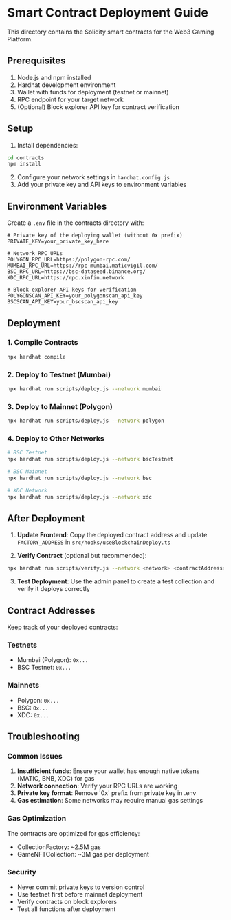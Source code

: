 
# Smart Contract Deployment Guide

This directory contains the Solidity smart contracts for the Web3 Gaming Platform.

## Prerequisites

1. Node.js and npm installed
2. Hardhat development environment
3. Wallet with funds for deployment (testnet or mainnet)
4. RPC endpoint for your target network
5. (Optional) Block explorer API key for contract verification

## Setup

1. Install dependencies:
```bash
cd contracts
npm install
```

2. Configure your network settings in `hardhat.config.js`
3. Add your private key and API keys to environment variables

## Environment Variables

Create a `.env` file in the contracts directory with:

```env
# Private key of the deploying wallet (without 0x prefix)
PRIVATE_KEY=your_private_key_here

# Network RPC URLs
POLYGON_RPC_URL=https://polygon-rpc.com/
MUMBAI_RPC_URL=https://rpc-mumbai.maticvigil.com/
BSC_RPC_URL=https://bsc-dataseed.binance.org/
XDC_RPC_URL=https://rpc.xinfin.network

# Block explorer API keys for verification
POLYGONSCAN_API_KEY=your_polygonscan_api_key
BSCSCAN_API_KEY=your_bscscan_api_key
```

## Deployment

### 1. Compile Contracts
```bash
npx hardhat compile
```

### 2. Deploy to Testnet (Mumbai)
```bash
npx hardhat run scripts/deploy.js --network mumbai
```

### 3. Deploy to Mainnet (Polygon)
```bash
npx hardhat run scripts/deploy.js --network polygon
```

### 4. Deploy to Other Networks
```bash
# BSC Testnet
npx hardhat run scripts/deploy.js --network bscTestnet

# BSC Mainnet  
npx hardhat run scripts/deploy.js --network bsc

# XDC Network
npx hardhat run scripts/deploy.js --network xdc
```

## After Deployment

1. **Update Frontend**: Copy the deployed contract address and update `FACTORY_ADDRESS` in `src/hooks/useBlockchainDeploy.ts`

2. **Verify Contract** (optional but recommended):
```bash
npx hardhat run scripts/verify.js --network <network> <contractAddress> <deploymentFee> <feeRecipient>
```

3. **Test Deployment**: Use the admin panel to create a test collection and verify it deploys correctly

## Contract Addresses

Keep track of your deployed contracts:

### Testnets
- Mumbai (Polygon): `0x...`
- BSC Testnet: `0x...`

### Mainnets  
- Polygon: `0x...`
- BSC: `0x...`
- XDC: `0x...`

## Troubleshooting

### Common Issues

1. **Insufficient funds**: Ensure your wallet has enough native tokens (MATIC, BNB, XDC) for gas
2. **Network connection**: Verify your RPC URLs are working
3. **Private key format**: Remove '0x' prefix from private key in .env
4. **Gas estimation**: Some networks may require manual gas settings

### Gas Optimization

The contracts are optimized for gas efficiency:
- CollectionFactory: ~2.5M gas
- GameNFTCollection: ~3M gas per deployment

### Security

- Never commit private keys to version control
- Use testnet first before mainnet deployment
- Verify contracts on block explorers
- Test all functions after deployment
